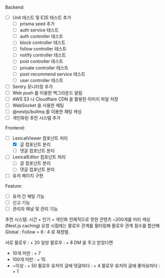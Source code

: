 Backend:
  - [ ] Unit 테스트 및 E2E 테스트 추가
    - [ ] prisma seed 추가
    - [ ] auth service 테스트
    - [ ] auth controller 테스트
    - [ ] block controller 테스트
    - [ ] follow controller 테스트
    - [ ] notify controller 테스트
    - [ ] post controller 테스트
    - [ ] private controller 테스트
    - [ ] post-recommend service 테스트
    - [ ] user controller 테스트
  - [ ] Sentry 모니터링 추가
  - [ ] Web push 를 이용한 백그라운드 알림
  - [ ] AWS S3 나 Cloudflare CDN 을 활용한 이미지 파일 저장
  - [ ] WebSocket 을 사용한 채팅
  - [ ] @nestjs/bullmq 를 이용한 채팅 캐싱
  - [ ] 개인화된 추천 시스템 추가

Frontend:
  - [ ] LexicalViewer 컴포넌트 처리
    - [x] 글 컴포넌트 분리
    - [ ] 댓글 컴포넌트 분리
  - [ ] LexicalEditor 컴포넌트 처리
    - [ ] 글 컴포넌트 분리
    - [ ] 댓글 컴포넌트 분리
  - [ ] 유저 페이지 구현

Feature:
  - [ ] 유저 간 채팅 기능
  - [ ] 신고 기능
  - [ ] 관리자 패널 및 관리 기능

추천 시스템: 시간 + 인기 + 개인화
전체적으로 핫한 콘텐츠 ~200개를 미리 캐싱 (Nest.js caching)
요청 시점에는 팔로우 관계를 필터링해 팔로우 관계 점수를 합산해 Global : Follow = 6 : 4 로 재정렬. 

서로 팔로우 : + 20
일방 팔로우 : + 8
DM 을 주고 받았다면
- 10개 미만 : + 7
- 100개 미만 : + 15
- ~이상 : + 50
팔로우 유저의 글에 댓글마다 : + 4 
팔로우 유저의 글에 좋아요마다 : + 1 
